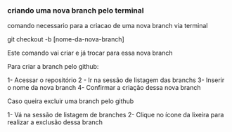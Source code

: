 ### criando uma nova branch pelo terminal


comando necessario para a criacao de uma nova branch via terminal


git checkout -b [nome-da-nova-branch]

Este comando vai criar e já trocar para essa nova branch


Para criar a branch pelo github:

1- Acessar o repositório
2 - Ir na sessão de listagem das branchs
3- Inserir o nome da nova branch
4- Confirmar a criação dessa nova branch


Caso queira excluir uma branch pelo github

1- Vá na sessão de listagem de branches
2- Clique no ícone da lixeira para realizar a exclusão dessa branch